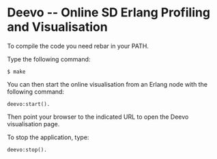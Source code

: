 Deevo -- Online SD Erlang Profiling and Visualisation
=====================================================

To compile the code you need rebar in your PATH.

Type the following command:
```
$ make
```

You can then start the online visualisation from an Erlang node with the following command:
```
deevo:start().
```

Then point your browser to the indicated URL to open the Deevo visualisation page.

To stop the application, type:
```
deevo:stop().
```
